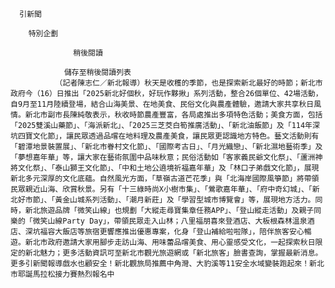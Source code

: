 
      引新聞
      
        特別企劃
      
                  稍後閱讀
                
                儲存至稍後閱讀列表
              （記者陳志仁／新北報導）秋天是收穫的季節，也是探索新北最好的時節；新北市政府今（16）日推出「2025新北好個秋，好玩作夥揪」系列活動，整合26個單位、42場活動，自9月至11月陸續登場，結合山海美景、在地美食、民俗文化與農產體驗，邀請大家共享秋日風情。新北市副市長陳純敬表示，秋收時節農產豐富，各局處推出多項特色活動；美食方面，包括「2025雙溪山藥節」、「海派新北」、「2025三芝茭白筍推廣活動」、「新北油飯節」及「114年深坑四寶文化節」，讓民眾透過品嚐在地料理及農產美食，讓民眾更認識地方特色。藝文活動則有「碧潭地景裝置展」、「新北市眷村文化節」、「國際考古日」、「月光織戀」、「新北濕地藝術季」及「夢想嘉年華」等，讓大家在藝術氛圍中品味秋意；民俗活動如「客家義民爺文化祭」、「蘆洲神將文化祭」、「泰山獅王文化節」、「中和土地公遶境祈福嘉年華」及「林口子弟戲文化節」，展現新北多元深厚的文化底蘊。自然風光方面，「草嶺古道芒花季」與「北海岸國際風箏節」將帶領民眾親近山海、欣賞秋景。另有「十三綠時尚X小樹市集」、「鶯歌嘉年華」、「府中奇幻城」、「新北好市節」、「黃金山城系列活動」、「潮月新莊」及「學習型城市博覽會」等，展現地方活力。同時，新北旅遊品牌「微笑山線」也規劃「大縱走尋寶集章任務APP」、「登山縱走活動」及親子同樂的「微笑山線Party Day」，帶領民眾走入山林；八里福朋喜來登酒店、大板根森林溫泉酒店、深坑福容大飯店等旅宿更響應推出優惠專案，化身「登山補給啦啦隊」，陪伴旅客安心暢遊。新北市政府邀請大家用腳步走訪山海、用味蕾品嚐美食、用心靈感受文化，一起探索秋日限定的新北魅力；更多活動資訊可至新北市觀光旅遊網或「新北旅客」臉書查詢，掌握最新消息。更多引新聞報導戲水也顧安全！新北觀旅局推薦中角灣、大豹溪等11安全水域變裝跑起來！新北市耶誕馬拉松接力賽熱烈報名中
